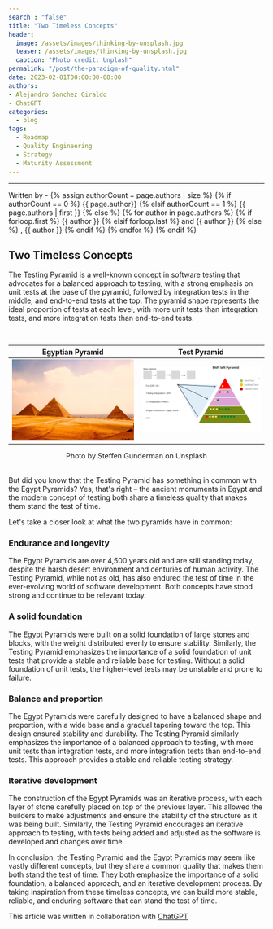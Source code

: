 ```yaml
---
search : "false"
title: "Two Timeless Concepts"
header:
  image: /assets/images/thinking-by-unsplash.jpg
  teaser: /assets/images/thinking-by-unsplash.jpg
  caption: "Photo credit: Unplash"
permalink: "/post/the-paradigm-of-quality.html"
date: 2023-02-01T00:00:00-00:00
authors:
- Alejandro Sanchez Giraldo
- ChatGPT
categories:
  - blog
tags:
  - Roadmap
  - Quality Engineering
  - Strategy
  - Maturity Assessment 
---
```


<hr>
<p>
 Written by -
{% assign authorCount = page.authors | size %}
{% if authorCount == 0 %}
   {{ page.author}}
{% elsif authorCount == 1 %}
    {{ page.authors | first }}         
{% else %}
    {% for author in page.authors %}
        {% if forloop.first %}
            {{ author }}
        {% elsif forloop.last %}
            and {{ author }}
        {% else %}
            , {{ author }}
        {% endif %}
    {% endfor %}
{% endif %}
</p>

## Two Timeless Concepts


The Testing Pyramid is a well-known concept in software testing that advocates for a balanced approach to testing, with a strong emphasis on unit tests at the base of the pyramid, followed by integration tests in the middle, and end-to-end tests at the top. The pyramid shape represents the ideal proportion of tests at each level, with more unit tests than integration tests, and more integration tests than end-to-end tests.

<br>

Egyptian Pyramid           |  Test Pyramid
:-------------------------:|:-------------------------:
![the pyramids](/assets/images/steffen-gundermann-PtGvu2P-Gco-unsplash.jpg)  |  ![the pyramids](/assets/images/test-pyramid-concept.png)


<figcaption align = "center">Photo by Steffen Gunderman on Unsplash</figcaption> 

<br>

But did you know that the Testing Pyramid has something in common with the Egypt Pyramids? Yes, that's right – the ancient monuments in Egypt and the modern concept of testing both share a timeless quality that makes them stand the test of time.

Let's take a closer look at what the two pyramids have in common:

### Endurance and longevity
The Egypt Pyramids are over 4,500 years old and are still standing today, despite the harsh desert environment and centuries of human activity. The Testing Pyramid, while not as old, has also endured the test of time in the ever-evolving world of software development. Both concepts have stood strong and continue to be relevant today.

### A solid foundation
The Egypt Pyramids were built on a solid foundation of large stones and blocks, with the weight distributed evenly to ensure stability. Similarly, the Testing Pyramid emphasizes the importance of a solid foundation of unit tests that provide a stable and reliable base for testing. Without a solid foundation of unit tests, the higher-level tests may be unstable and prone to failure.

### Balance and proportion
The Egypt Pyramids were carefully designed to have a balanced shape and proportion, with a wide base and a gradual tapering toward the top. This design ensured stability and durability. The Testing Pyramid similarly emphasizes the importance of a balanced approach to testing, with more unit tests than integration tests, and more integration tests than end-to-end tests. This approach provides a stable and reliable testing strategy.

### Iterative development
The construction of the Egypt Pyramids was an iterative process, with each layer of stone carefully placed on top of the previous layer. This allowed the builders to make adjustments and ensure the stability of the structure as it was being built. Similarly, the Testing Pyramid encourages an iterative approach to testing, with tests being added and adjusted as the software is developed and changes over time.

In conclusion, the Testing Pyramid and the Egypt Pyramids may seem like vastly different concepts, but they share a common quality that makes them both stand the test of time. They both emphasize the importance of a solid foundation, a balanced approach, and an iterative development process. By taking inspiration from these timeless concepts, we can build more stable, reliable, and enduring software that can stand the test of time.

This article was written in collaboration with [ChatGPT](https://chat.openai.com/chat)